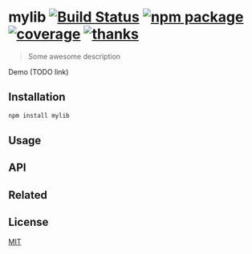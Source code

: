 # mylib [![Build Status](https://img.shields.io/circleci/project/posva/mylib/master.svg)](https://circleci.com/gh/posva/mylib) [![npm package](https://img.shields.io/npm/v/mylib.svg)](https://www.npmjs.com/package/mylib) [![coverage](https://img.shields.io/codecov/c/github/posva/mylib.svg)](https://codecov.io/github/posva/mylib) [![thanks](https://img.shields.io/badge/thanks-%E2%99%A5-ff69b4.svg)](https://github.com/posva/thanks)

> Some awesome description

Demo (TODO link)

## Installation

```sh
npm install mylib
```

## Usage

## API

## Related

## License

[MIT](http://opensource.org/licenses/MIT)
